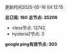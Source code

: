 更新时间2025-05-16 04:12:15

**总订阅: 160**
**总节点: 35206**
- vless节点: 12742
- hysteria2节点: 3

**google ping有效节点: 303**
